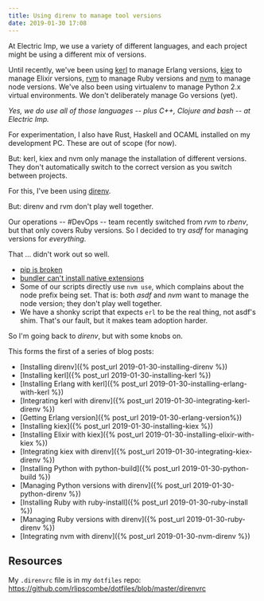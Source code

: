 ```yaml
---
title: Using direnv to manage tool versions
date: 2019-01-30 17:08
---
```


At Electric Imp, we use a variety of different languages, and each project might be using a different mix of versions.

Until recently, we've been using [kerl](https://github.com/kerl/kerl) to manage Erlang versions, [kiex](https://github.com/taylor/kiex) to manage
Elixir versions, [rvm](https://rvm.io/) to manage Ruby versions and [nvm](https://github.com/creationix/nvm) to manage node versions. We've also been using virtualenv to manage Python 2.x virtual environments. We don't deliberately manage Go versions (yet).

_Yes, we do use all of those languages -- plus C++, Clojure and bash -- at Electric Imp._

For experimentation, I also have Rust, Haskell and OCAML installed on my development PC. These are out of scope (for now).

But: kerl, kiex and nvm only manage the installation of different versions. They don't automatically switch to the correct version as you switch between projects.

For this, I've been using [direnv](https://direnv.net/).

But: direnv and rvm don't play well together.

Our operations -- #DevOps -- team recently switched from *rvm* to *rbenv*, but that only covers Ruby versions. So I decided to try *asdf* for managing versions for _everything_.

That ... didn't work out so well.

- [pip is broken](https://github.com/danhper/asdf-python/issues/49)
- [bundler can't install native extensions](https://github.com/asdf-vm/asdf-ruby/issues/92)
- Some of our scripts directly use `nvm use`, which complains about the node
  prefix being set. That is: both *asdf* and *nvm* want to manage the node version;
  they don't play well together.
- We have a shonky script that expects `erl` to be the real thing, not asdf's
  shim. That's our fault, but it makes team adoption harder.

So I'm going back to *direnv*, but with some knobs on.

This forms the first of a series of blog posts:
- [Installing direnv]({% post_url 2019-01-30-installing-direnv %})
- [Installing kerl]({% post_url 2019-01-30-installing-kerl %})
- [Installing Erlang with kerl]({% post_url 2019-01-30-installing-erlang-with-kerl %})
- [Integrating kerl with direnv]({% post_url 2019-01-30-integrating-kerl-direnv %})
- [Getting Erlang version]({% post_url 2019-01-30-erlang-version%})
- [Installing kiex]({% post_url 2019-01-30-installing-kiex %})
- [Installing Elixir with kiex]({% post_url 2019-01-30-installing-elixir-with-kiex %})
- [Integrating kiex with direnv]({% post_url 2019-01-30-integrating-kiex-direnv %})
- [Installing Python with python-build]({% post_url 2019-01-30-python-build %})
- [Managing Python versions with direnv]({% post_url 2019-01-30-python-direnv %})
- [Installing Ruby with ruby-install]({% post_url 2019-01-30-ruby-install %})
- [Managing Ruby versions with direnv]({% post_url 2019-01-30-ruby-direnv %})
- [Integrating nvm with direnv]({% post_url 2019-01-30-nvm-direnv %})

## Resources

My `.direnvrc` file is in my `dotfiles` repo: https://github.com/rlipscombe/dotfiles/blob/master/direnvrc
